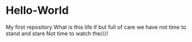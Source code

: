 # Hello-World
My first repository
What is this life
if but full of care
we have not time to stand and stare
Not time to watch the////
